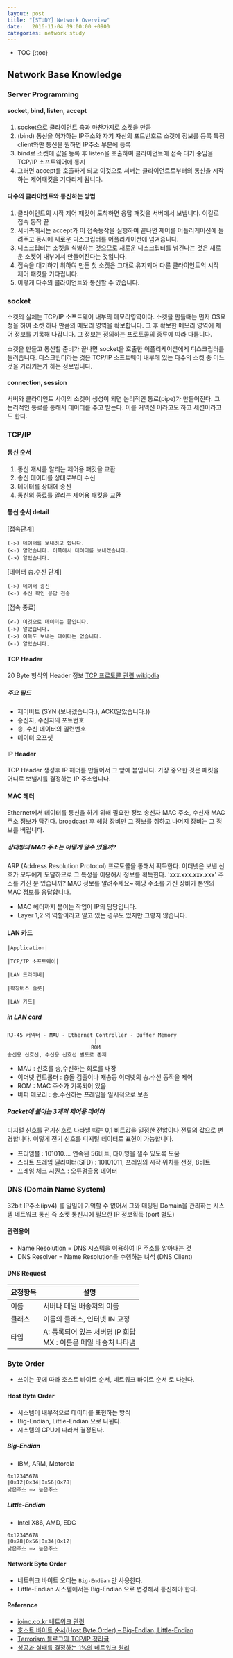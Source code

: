 ```yaml
---
layout: post
title: "[STUDY] Network Overview"
date:   2016-11-04 09:00:00 +0900
categories: network study
---
```


- TOC
{:toc}

## Network Base Knowledge

### Server Programming

#### socket, bind, listen, accept
1. socket으로 클라이언트 측과 마찬가지로 소켓을 만듬
2. (bind) 통신을 허가하는 IP주소와 자기 자신의 포트번호로 소켓에 정보를 등록
    특정 client와만 통신을 원하면 IP주소 부분에 등록
3. bind로 소켓에 값을 등록 후 listen을 호출하여 클라이언트에 접속 대기 중임을 TCP/IP 소프트웨어에 통지
4. 그러면 accept를 호출하게 되고 이것으로 서버는 클라이언트로부터의 통신을 시작하는 제어패킷을 기다리게 됩니다.

#### 다수의 클라이언트와 통신하는 방법
1. 클라이언트의 시작 제어 패킷이 도착하면 응답 패킷을 서버에서 보냅니다. 이걸로 접속 동작 끝
2. 서버측에서는 accept가 이 접속동작을 실행하여 끝나면 제어를 어플리케이션에 돌려주고 동시에 새로운 디스크립터를 어플리케이션에 넘겨줍니다.
3. 디스크립터는 소켓을 식볋하는 것으므로 새로운 디스크립터를 넘긴다는 것은 새로운 소켓이 내부에서 만들어진다는 것입니다.
4. 접속을 대기하기 위하여 만든 첫 소켓은 그대로 유지되며 다른 클라이언트의 시작 제어 패킷을 기다립니다.
5. 이렇게 다수의 클라이언트와 통신할 수 있습니다.

### socket
소켓의 실체는 TCP/IP 소프트웨어 내부의 메모리영역이다.
소켓을 만들때는 먼저 OS요청을 하여 소켓 하나 만큼의 메모리 영역을 확보합니다.
그 후 확보한 메모리 영역에 제어 정보를 기록해 나갑니다.
그 정보는 정의하는 프로토콜의 종류에 따라 다릅니다.

소켓을 만들고 통신할 준비가 끝나면 socket을 호출한 어플리케이션에게 디스크립터를 돌려줍니다.
디스크립터라는 것은 TCP/IP 소프트웨어 내부에 있는 다수의 소켓 중 어느것을 가리키는가 하는 정보입니다.

#### connection, session
서버와 클라이언트 사이의 소켓이 생성이 되면 논리적인 통로(pipe)가 만들어진다.
그 논리적인 통로를 통해서 데이터를 주고 받는다. 
이를 커넥션 이라고도 하고 세션이라고도 한다.

### TCP/IP

#### 통신 순서
1. 통신 개시를 알리는 제어용 패킷을 교환
2. 송신 데이터를 상대로부터 수신
3. 데이터를 상대에 송신
4. 통신의 종료를 알리는 제어용 패킷을 교환

#### 통신 순서 detail 

[접속단계]

~~~
(->) 데이터를 보내려고 합니다.
(<-) 알았습니다. 이쪽에서 데이터를 보내겠습니다.
(->) 알았습니다.
~~~

[데이터 송.수신 단계]

~~~
(->) 데이터 송신
(<-) 수신 확인 응답 전송
~~~

[접속 종료]

~~~
(<-) 이것으로 데이터는 끝입니다.
(->) 알았습니다.
(->) 이쪽도 보내는 데이터는 없습니다.
(<-) 알았습니다.
~~~

#### TCP Header
20 Byte 형식의 Header 정보 [TCP 프로토콜 관련 wikipdia](https://ko.wikipedia.org/wiki/전송_제어_프로토콜)

##### 주요 필드
 - 제어비트 (SYN (보내겠습니다.), ACK(알았습니다.))
 - 송신자, 수신자의 포트번호
 - 송, 수신 데이터의 일련번호
 - 데이터 오프셋

#### IP Header
TCP Header 생성후 IP 헤더를 만들어서 그 앞에 붙입니다.
가장 중요한 것은 패킷을 어디로 보낼지를 결정하는 IP 주소입니다.

#### MAC 헤더
Ethernet에서 데이터를 통신을 하기 위해 필요한 정보
송신자 MAC 주소, 수신자 MAC 주소 정보가 담긴다.
broadcast 후 해당 장비만 그 정보를 취하고 나머지 장비는 그 정보를 버립니다.

##### 상대방의 MAC 주소는 어떻게 알수 있을까?
ARP (Address Resolution Protocol) 프로토콜을 통해서 획득한다.
이더넷은 보낸 신호가 모두에게 도달하므로 그 특성을 이용해서 정보를 획득한다.
'xxx.xxx.xxx.xxx' 주소를 가진 분 있습니까? MAC 정보를 알려주세요~
해당 주소를 가진 장비가 본인의 MAC 정보를 응답합니다.

- MAC 헤더까지 붙이는 작업이 IP의 담당입니다.
- Layer 1,2 의 역할이라고 알고 있는 경우도 있지만 그렇지 않습니다.

#### LAN 카드

~~~
|Application|

|TCP/IP 소프트웨어|

|LAN 드라이버|

|확장버스 슬롯|

|LAN 카드|
~~~

##### in LAN card

~~~
RJ-45 커넥터 - MAU - Ethernet Controller - Buffer Memory
                            |
                           ROM
송신용 신호선, 수신용 신호선 별도로 존재
~~~

 - MAU : 신호를 송,수신하는 회로를 내장
 - 이더넷 컨트롤러 : 충돌 검출이나 재송등 이더넷의 송.수신 동작을 제어
 - ROM : MAC 주소가 기록되어 있음
 - 버퍼 메모리 : 송.수신하는 프레임을 일시적으로 보존 

##### Packet에 붙이는 3개의 제어용 데이터

디지털 신호를 전기신호로 나타낼 때는 0,1 비트값을 일정한 전압이나 전류의 값으로 변경합니다.
이렇게 전기 신호를 디지털 데이터로 표현이 가능합니다.

- 프리앰블 : 101010.... 연속된 56비트, 타이밍을 잴수 있도록 도움
- 스타트 프레임 딜리미터(SFD) : 10101011, 프레임의 시작 위치를 선정, 8비트 
- 프레임 체크 시퀀스 : 오류검출용 데이터

### DNS (Domain Name System)
 32bit IP주소(ipv4) 를 일일이 기억할 수 없어서 그와 매핑된 Domain을 관리하는 시스템
 네트워크 통신 즉 소켓 통신시에 필요한 IP 정보획득 (port 별도)

#### 관련용어
 - Name Resolution = DNS 시스템을 이용하여 IP 주소를 알아내는 것
 - DNS Resolver = Name Resolution을 수행하는 녀석 (DNS Client) 

#### DNS Request

요청항목|설명
-----|------
이름  |서버나 메일 배송처의 이름
클래스 | 이름의 클래스, 인터넷 IN 고정
타입  | A: 등록되어 있는 서버명 IP 회답 <br/> MX : 이름은 메일 배송처 나타냄

### Byte Order
 - 쓰이는 곳에 따라 호스트 바이트 순서, 네트워크 바이트 순서 로 나뉜다.

#### Host Byte Order
 - 시스템이 내부적으로 데이터를 표현하는 방식
 - Big-Endian, Little-Endian 으로 나뉜다.
 - 시스템의 CPU에 따라서 결정된다.

##### Big-Endian
 - IBM, ARM, Motorola 

~~~
0×12345678
|0×12|0×34|0×56|0×78|
낮은주소 —> 높은주소
~~~

##### Little-Endian
 - Intel X86, AMD, EDC

~~~
0×12345678
|0×78|0×56|0×34|0×12|
낮은주소 —> 높은주소
~~~

#### Network Byte Order
 - 네트워크 바이트 오더는 `Big-Endian` 만 사용한다.
 - Little-Endian 시스템에서는 Big-Endian 으로 변경해서 통신해야 한다. 

#### Reference
 - [joinc.co.kr 네트워크 관련](http://www.joinc.co.kr/w/Site/Network_Programing/Documents/IntroTCPIP3)
 - [호스트 바이트 순서(Host Byte Order) – Big-Endian, Little-Endian](http://iblog.or.kr/hungi/it/server/network/2056)
 - [Terrorism 블로그의 TCP/IP 정리글](http://blog.naver.com/rnjstjdwo14/40126043617)
 - [성공과 실패를 결정하는 1%의 네트워크 원리]()
